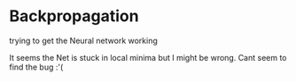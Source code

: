 # Backpropagation
trying to get the Neural network working

It seems the Net is stuck in local minima but I might be wrong. Cant seem to find the bug :'(
